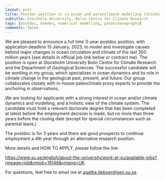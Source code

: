 ```yaml
---
layout: post
title: Postdoc position in in ocean and paleoclimate modelling (Stockholm, Sweden)
subtitle: Stockholm University, Bolin Centre for Climate Research
tags: [postdoc, Sweden, numerical modelling, paleoceanography]
comments: false
---
```

We are pleased to announce a full time 3-year postdoc position, with application deadline 15 January, 2023, to model and investigate causes behind major changes in ocean circulation and climate of the last 300 million years (see details in official  job-link below or contract me). The position is open at Stockholm University Bolin Centre for Climate Research and the Department of Geological Sciences. The successful candidate will be working in my group, which specializes in ocean dynamics and its role in climate change in the geological past, present, and future. Our group collaborates closely with in-house paleoclimate proxy experts to provide the anchoring in observations.

We are looking for applicants with a strong interest in ocean and/or climate dynamics and modelling, and a holistic view of the climate system. The candidate must hold a relevant doctorate degree that has been completed at latest before the employment decision is made, but no more than three years before the closing date (except for special circumstances such as parental leave.)

The postdoc is for 3 years and there are good prospects to continue employment a 4th year through an alternative research position.

More details and HOW TO APPLY, please follow the link:

https://www.su.se/english/about-the-university/work-at-su/available-jobs?rmpage=job&rmjob=19146&rmlang=UK

For questions, feel free to email me at agatha.deboer@geo.su.se. 
